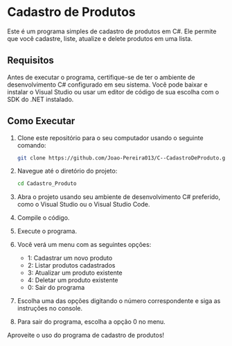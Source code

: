 
# Cadastro de Produtos

Este é um programa simples de cadastro de produtos em C#. Ele permite que você cadastre, liste, atualize e delete produtos em uma lista.

## Requisitos

Antes de executar o programa, certifique-se de ter o ambiente de desenvolvimento C# configurado em seu sistema. Você pode baixar e instalar o Visual Studio ou usar um editor de código de sua escolha com o SDK do .NET instalado.

## Como Executar

1. Clone este repositório para o seu computador usando o seguinte comando:

   ```bash
   git clone https://github.com/Joao-Pereira013/C--CadastroDeProduto.git
   ```

2. Navegue até o diretório do projeto:

   ```bash
   cd Cadastro_Produto
   ```

3. Abra o projeto usando seu ambiente de desenvolvimento C# preferido, como o Visual Studio ou o Visual Studio Code.

4. Compile o código.

5. Execute o programa.

6. Você verá um menu com as seguintes opções:
   - 1: Cadastrar um novo produto
   - 2: Listar produtos cadastrados
   - 3: Atualizar um produto existente
   - 4: Deletar um produto existente
   - 0: Sair do programa

7. Escolha uma das opções digitando o número correspondente e siga as instruções no console.

8. Para sair do programa, escolha a opção 0 no menu.

Aproveite o uso do programa de cadastro de produtos!

